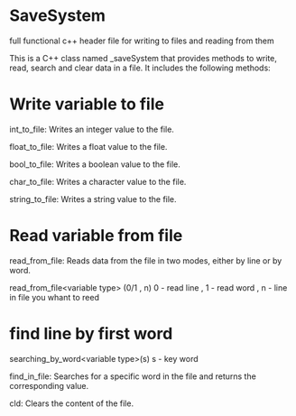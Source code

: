 # SaveSystem

full functional c++ header file for writing to files and reading from them

This is a C++ class named \_saveSystem that provides methods to write, read, search and clear data in a file. It includes the following methods:

# Write variable to file

int_to_file: Writes an integer value to the file.

float_to_file: Writes a float value to the file.

bool_to_file: Writes a boolean value to the file.

char_to_file: Writes a character value to the file.

string_to_file: Writes a string value to the file.

# Read variable from file

read_from_file: Reads data from the file in two modes, either by line or by word.

read_from_file\<variable type\> (0/1 , n) 0 - read line , 1 - read word , n - line in file you whant to reed

# find line by first word

searching_by_word\<variable type\>(s) s - key word

find_in_file: Searches for a specific word in the file and returns the corresponding value.

cld: Clears the content of the file.
